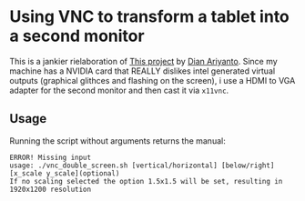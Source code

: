 # Using VNC to transform a tablet into a second monitor

This is a jankier rielaboration of [This project](https://github.com/dianariyanto/virtual-display-linux) by [Dian Ariyanto](https://github.com/dianariyanto). 
Since my machine has a NVIDIA card that REALLY dislikes intel generated virtual outputs (graphical glithces and flashing on the screen), i use a HDMI to VGA adapter for the second monitor and then cast it via `x11vnc`.

## Usage

Running the script without arguments returns the manual:

````
ERROR! Missing input
usage: ./vnc_double_screen.sh [vertical/horizontal] [below/right] [x_scale y_scale](optional)
If no scaling selected the option 1.5x1.5 will be set, resulting in 1920x1200 resolution
````
